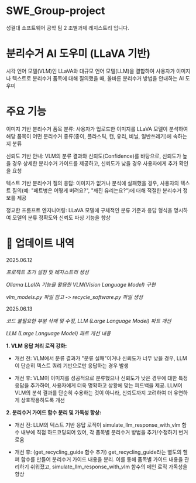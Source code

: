 # SWE_Group-project
성결대 소프트웨어 공학 팀 2 조별과제 레지스트리 입니다.


 # 분리수거 AI 도우미 (LLaVA 기반)
 
시각 언어 모델(VLM)인 LLaVA와 대규모 언어 모델(LLM)을 결합하여 사용자가 이미지나 텍스트로 분리수거 품목에 대해 질의했을 때, 올바른 분리수거 방법을 안내하는 AI 도우미


 # 주요 기능
 
이미지 기반 분리수거 품목 분류: 사용자가 업로드한 이미지를 LLaVA 모델이 분석하여 해당 품목이 어떤 분리수거 종류(종이, 플라스틱, 캔, 유리, 비닐, 일반쓰레기)에 속하는지 분류

신뢰도 기반 안내: VLM의 분류 결과와 신뢰도(Confidence)를 바탕으로, 신뢰도가 높을 경우 상세한 분리수거 가이드를 제공하고, 신뢰도가 낮을 경우 사용자에게 추가 확인을 요청

텍스트 기반 분리수거 질의 응답: 이미지가 없거나 분석에 실패했을 경우, 사용자의 텍스트 질의(예: "페트병은 어떻게 버려요?", "깨진 유리는요?")에 대해 적절한 분리수거 정보를 제공

정교한 프롬프트 엔지니어링: LLaVA 모델에 구체적인 분류 기준과 응답 형식을 명시하여 모델의 분류 정확도와 신뢰도 파싱 기능을 향상


# 📅 업데이트 내역

2025.06.12

*프로젝트 초기 설정 및 레지스트리 생성*

*Ollama LLaVA 기능을 활용한 VLM(Vision Language Model) 구현*

*vlm_models.py 파일 참고 -> recycle_software.py 파일 생성*

2025.06.13

*코드 불필요한 부분 삭제 및 수정, LLM (Large Language Model) 파트 개선*

*LLM (Large Language Model) 파트 개선 내용*



**1. VLM 응답 처리 로직 강화:**
- 개선 전: VLM에서 분류 결과가 "분류 실패"이거나 신뢰도가 너무 낮을 경우, LLM이 단순히 텍스트 쿼리 기반으로만 응답하는 경우 발생
 
- 개선 후: VLM이 이미지를 성공적으로 분류했으나 신뢰도가 낮은 경우에 대한 특정 응답을 추가하여, 사용자에게 더욱 명확하고 상황에 맞는 피드백을 제공.
 LLM이 VLM의 분석 결과를 단순히 수용하는 것이 아니라, 신뢰도까지 고려하여 더 유연하게 상호작용하도록 개선


**2. 분리수거 가이드 함수 분리 및 가독성 향상:**
- 개선 전: LLM의 텍스트 기반 응답 로직이 simulate_llm_response_with_vlm 함수 내부에 직접 하드코딩되어 있어, 각 품목별 분리수거 방법을 추가/수정하기 번거로움
  
- 개선 후: (get_recycling_guide 함수 추가)
 get_recycling_guide라는 별도의 헬퍼 함수를 만들어 분리수거 가이드 내용을 분리.
 이를 통해 품목별 가이드 내용을 관리하기 쉬워졌고, simulate_llm_response_with_vlm 함수의 메인 로직 가독성을 향상
